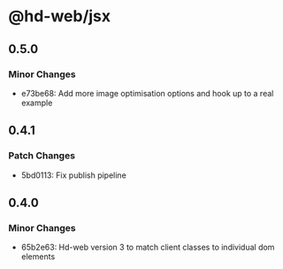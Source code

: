 # @hd-web/jsx

## 0.5.0

### Minor Changes

- e73be68: Add more image optimisation options and hook up to a real example

## 0.4.1

### Patch Changes

- 5bd0113: Fix publish pipeline

## 0.4.0

### Minor Changes

- 65b2e63: Hd-web version 3 to match client classes to individual dom elements
